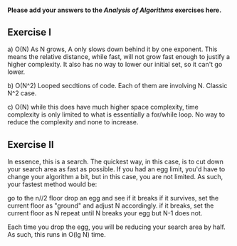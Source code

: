 #### Please add your answers to the ***Analysis of  Algorithms*** exercises here.

## Exercise I

a)
    O(N)
    As N grows, A only slows down behind it by one exponent. This means the relative distance, while fast, will not grow fast enough to justify a higher complexity. It also has no way to lower our initial set, so it can't go lower.

b)
    O(N^2)
    Looped secdtions of code. Each of them are involving N. Classic N^2 case.

c)
    O(N)
    while this does have much higher space complexity, time complexity is only limited to what is essentially a for/while loop. No way to reduce the complexity and none to increase.


## Exercise II

In essence, this is a search. The quickest way, in this case, is to cut down your search area as fast as possible. If you had an egg limit, you'd have to change your algorithm a bit, but in this case, you are not limited. As such, your fastest method would be:

go to the n//2 floor
drop an egg and see if it breaks
if it survives, set the current floor as "ground" and adjust N accordingly.
if it breaks, set the current floor as N
repeat until N breaks your egg but N-1 does not.

Each time you drop the egg, you will be reducing your search area by half. As such, this runs in O(lg N) time.
